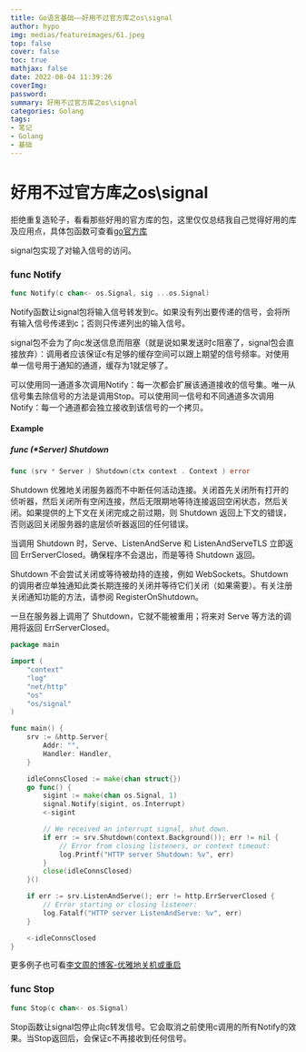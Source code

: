 ```yaml
---
title: Go语言基础——好用不过官方库之os\signal
author: hypo
img: medias/featureimages/61.jpeg
top: false
cover: false
toc: true
mathjax: false
date: 2022-08-04 11:39:26
coverImg:
password:
summary: 好用不过官方库之os\signal
categories: Golang
tags:
- 笔记
- Golang
- 基础
---
```

# 好用不过官方库之os\signal

拒绝重复造轮子，看看那些好用的官方库的包，这里仅仅总结我自己觉得好用的库及应用点，具体包函数可查看[go官方库](https://studygolang.com/pkgdoc)

signal包实现了对输入信号的访问。

### func Notify

```go
func Notify(c chan<- os.Signal, sig ...os.Signal)
```

Notify函数让signal包将输入信号转发到c。如果没有列出要传递的信号，会将所有输入信号传递到c；否则只传递列出的输入信号。

signal包不会为了向c发送信息而阻塞（就是说如果发送时c阻塞了，signal包会直接放弃）：调用者应该保证c有足够的缓存空间可以跟上期望的信号频率。对使用单一信号用于通知的通道，缓存为1就足够了。

可以使用同一通道多次调用Notify：每一次都会扩展该通道接收的信号集。唯一从信号集去除信号的方法是调用Stop。可以使用同一信号和不同通道多次调用Notify：每一个通道都会独立接收到该信号的一个拷贝。

#### Example

##### func (*Server) Shutdown

```go
func (srv * Server ) Shutdown(ctx context . Context ) error
```

Shutdown 优雅地关闭服务器而不中断任何活动连接。关闭首先关闭所有打开的侦听器，然后关闭所有空闲连接，然后无限期地等待连接返回空闲状态，然后关闭。如果提供的上下文在关闭完成之前过期，则 Shutdown 返回上下文的错误，否则返回关闭服务器的底层侦听器返回的任何错误。

当调用 Shutdown 时，Serve、ListenAndServe 和 ListenAndServeTLS 立即返回 ErrServerClosed。确保程序不会退出，而是等待 Shutdown 返回。

Shutdown 不会尝试关闭或等待被劫持的连接，例如 WebSockets。Shutdown 的调用者应单独通知此类长期连接的关闭并等待它们关闭（如果需要）。有关注册关闭通知功能的方法，请参阅 RegisterOnShutdown。

一旦在服务器上调用了 Shutdown，它就不能被重用；将来对 Serve 等方法的调用将返回 ErrServerClosed。

```go
package main

import (
	"context"
	"log"
	"net/http"
	"os"
	"os/signal"
)

func main() {
    srv := &http.Server{
        Addr: "",
        Handler: Handler,
    }

	idleConnsClosed := make(chan struct{})
	go func() {
		sigint := make(chan os.Signal, 1)
		signal.Notify(sigint, os.Interrupt)
		<-sigint

		// We received an interrupt signal, shut down.
		if err := srv.Shutdown(context.Background()); err != nil {
			// Error from closing listeners, or context timeout:
			log.Printf("HTTP server Shutdown: %v", err)
		}
		close(idleConnsClosed)
	}()

	if err := srv.ListenAndServe(); err != http.ErrServerClosed {
		// Error starting or closing listener:
		log.Fatalf("HTTP server ListenAndServe: %v", err)
	}

	<-idleConnsClosed
}
```

更多例子也可看[李文周的博客-优雅地关机或重启](https://www.liwenzhou.com/posts/Go/graceful_shutdown/)

### func Stop

```go
func Stop(c chan<- os.Signal)
```

Stop函数让signal包停止向c转发信号。它会取消之前使用c调用的所有Notify的效果。当Stop返回后，会保证c不再接收到任何信号。

